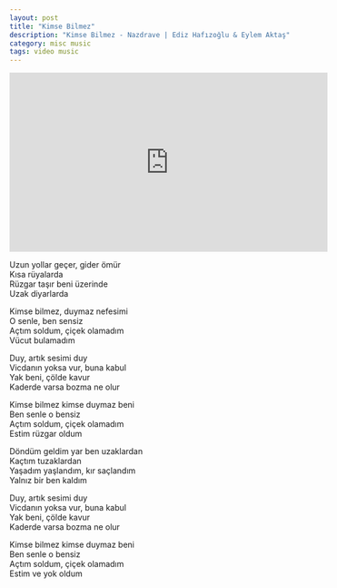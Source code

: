```yaml
---
layout: post
title: "Kimse Bilmez"
description: "Kimse Bilmez - Nazdrave | Ediz Hafızoğlu & Eylem Aktaş"
category: misc music
tags: video music
---
```


<center><iframe width="560" height="315" src="https://www.youtube.com/embed/2RvTJAfpCMs" frameborder="0" allowfullscreen></iframe></center>

Uzun yollar geçer, gider ömür <br/>
Kısa rüyalarda <br/>
Rüzgar taşır beni üzerinde <br/>
Uzak diyarlarda <br/>
 
Kimse bilmez, duymaz nefesimi <br/>
O senle, ben sensiz <br/>
Açtım soldum, çiçek olamadım <br/>
Vücut bulamadım <br/>
 
Duy, artık sesimi duy <br/>
Vicdanın yoksa vur, buna kabul <br/>
Yak beni, çölde kavur <br/>
Kaderde varsa bozma ne olur <br/>
 
Kimse bilmez kimse duymaz beni <br/>
Ben senle o bensiz <br/>
Açtım soldum, çiçek olamadım <br/>
Estim rüzgar oldum <br/>
 
Döndüm geldim yar ben uzaklardan <br/>
Kaçtım tuzaklardan <br/>
Yaşadım yaşlandım, kır saçlandım <br/>
Yalnız bir ben kaldım <br/>
 
Duy, artık sesimi duy <br/>
Vicdanın yoksa vur, buna kabul <br/>
Yak beni, çölde kavur <br/>
Kaderde varsa bozma ne olur <br/>
 
Kimse bilmez kimse duymaz beni <br/>
Ben senle o bensiz <br/>
Açtım soldum, çiçek olamadım <br/>
Estim ve yok oldum